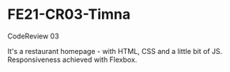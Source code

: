 # FE21-CR03-Timna

CodeReview 03

It's a restaurant homepage - with HTML, CSS and a little bit of JS.
Responsiveness achieved with Flexbox.
